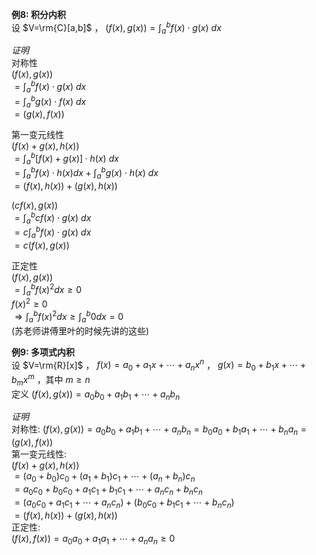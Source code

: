**例8: 积分内积**    
设 $V=\rm{C}[a,b]$ ， $(f(x),g(x))=\int_a^bf(x)\cdot g(x)\ dx$     
    
*证明*    
对称性    
 $(f(x),g(x))$     
 $=\int_a^bf(x)\cdot g(x)\ dx$     
 $=\int_a^bg(x)\cdot f(x)\ dx$     
 $=(g(x),f(x))$     
    
第一变元线性    
 $(f(x)+g(x),h(x))$     
 $=\int_a^b[f(x)+g(x)]\cdot h(x)\ dx$     
 $=\int_a^bf(x)\cdot h(x)dx+\int_a^bg(x)\cdot h(x)\ dx$     
 $=(f(x),h(x))+(g(x),h(x))$     
    
 $(cf(x),g(x))$     
 $=\int_a^bcf(x)\cdot g(x)\ dx$     
 $=c\int_a^bf(x)\cdot g(x)\ dx$     
 $=c(f(x),g(x))$     
    
正定性    
 $(f(x),g(x))$     
 $=\int_a^bf(x)^2dx\geq0$     
 $f(x)^2\geq0$     
 $\Rightarrow\int_a^bf(x)^2dx\geq\int_a^b0dx=0$     
(苏老师讲傅里叶的时候先讲的这些)    
    
**例9: 多项式内积**    
设 $V=\rm{R}[x]$ ， $f(x)=a_0+a_1x+\cdots+a_nx^n$ ， $g(x)=b_0+b_1x+\cdots+b_mx^m$ ，其中 $m\geq n$     
定义 $(f(x),g(x))=a_0b_0+a_1b_1+\cdots+a_nb_n$     
    
*证明*    
对称性:  $(f(x),g(x))=a_0b_0+a_1b_1+\cdots+a_nb_n=b_0a_0+b_1a_1+\cdots+b_na_n=(g(x),f(x))$     
第一变元线性:     
 $(f(x)+g(x),h(x))$     
 $=(a_0+b_0)c_0+(a_1+b_1)c_1+\cdots+(a_n+b_n)c_n$     
 $=a_0c_0+b_0c_0+a_1c_1+b_1c_1+\cdots+a_nc_n+b_nc_n$     
 $=(a_0c_0+a_1c_1+\cdots+a_nc_n)+(b_0c_0+b_1c_1+\cdots+b_nc_n)$     
 $=(f(x),h(x))+(g(x),h(x))$     
正定性:    
 $(f(x),f(x))=a_0a_0+a_1a_1+\cdots+a_na_n\geq0$     
